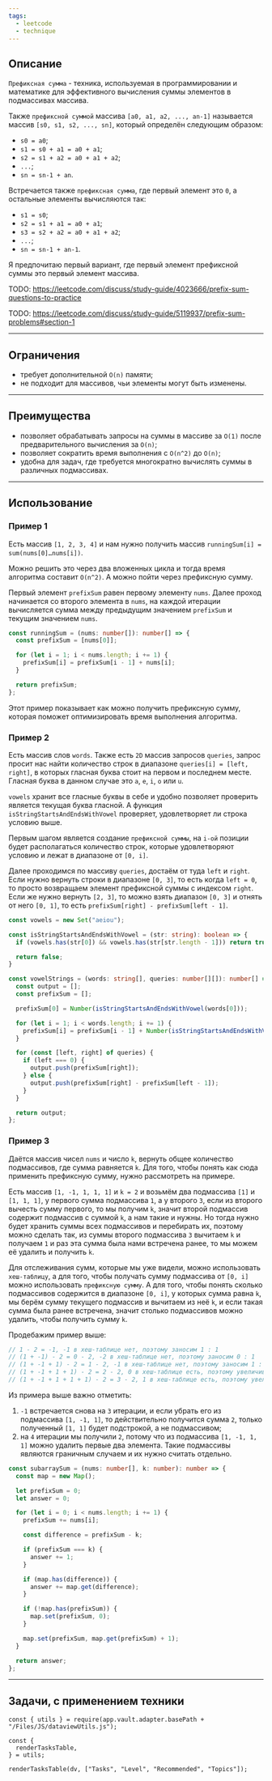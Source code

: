 ```yaml
---
tags:
  - leetcode
  - technique
---
```

## Описание

`Префиксная сумма` - техника, используемая в программировании и математике для эффективного вычисления суммы элементов в подмассивах массива.

Также `префиксной суммой` массива `[a0, a1, a2, ..., an-1]` называется массив `[s0, s1, s2, ..., sn]`, который определён следующим образом:

- `s0 = a0`;
- `s1 = s0 + a1 = a0 + a1`;
- `s2 = s1 + a2 = a0 + a1 + a2`;
- `...`;
- `sn = sn-1 + an`.

Встречается также `префиксная сумма`, где первый элемент это `0`, а остальные элементы вычисляются так:

- `s1 = s0`;
- `s2 = s1 + a1 = a0 + a1`;
- `s3 = s2 + a2 = a0 + a1 + a2`;
- `...`;
- `sn = sn-1 + an-1`.

Я предпочитаю первый вариант, где первый элемент префиксной суммы это первый элемент массива.

TODO:
https://leetcode.com/discuss/study-guide/4023666/prefix-sum-questions-to-practice

TODO:
https://leetcode.com/discuss/study-guide/5119937/prefix-sum-problems#section-1

---
## Ограничения

- требует дополнительной `O(n)` памяти;
- не подходит для массивов, чьи элементы могут быть изменены.

---
## Преимущества

- позволяет обрабатывать запросы на суммы в массиве за `O(1)` после предварительного вычисления за `O(n)`;
- позволяет сократить время выполнения с `O(n^2)` до `O(n)`;
- удобна для задач, где требуется многократно вычислять суммы в различных подмассивах.

---
## Использование

### Пример 1

Есть массив `[1, 2, 3, 4]` и нам нужно получить массив `runningSum[i] = sum(nums[0]…nums[i])`.

Можно решить это через два вложенных цикла и тогда время алгоритма составит `O(n^2)`. А можно пойти через префиксную сумму.

Первый элемент `prefixSum` равен первому элементу `nums`. Далее проход начинается со второго элемента в `nums`, на каждой итерации вычисляется сумма между предыдущим значением `prefixSum` и текущим значением `nums`.

```typescript
const runningSum = (nums: number[]): number[] => {
  const prefixSum = [nums[0]];

  for (let i = 1; i < nums.length; i += 1) {
    prefixSum[i] = prefixSum[i - 1] + nums[i];
  }

  return prefixSum;
};
```

Этот пример показывает как можно получить префиксную сумму, которая поможет оптимизировать время выполнения алгоритма.

### Пример 2

Есть массив слов `words`. Также есть `2D` массив запросов `queries`, запрос просит нас найти количество строк в диапазоне `queries[i] = [left, right]`, в которых гласная буква стоит на первом и последнем месте. Гласная буква в данном случае это `a`, `e`, `i`, `o` или `u`.

`vowels` хранит все гласные буквы в себе и удобно позволяет проверить является текущая буква гласной. А функция `isStringStartsAndEndsWithVowel` проверяет, удовлетворяет ли строка условию выше.

Первым шагом является создание `префиксной суммы`, на `i-ой` позиции будет располагаться количество строк, которые удовлетворяют условию и лежат в диапазоне от `[0, i]`.

Далее проходимся по массиву `queries`, достаём от туда `left` и `right`. Если нужно вернуть строки в диапазоне `[0, 3]`, то есть когда `left = 0`, то просто возвращаем элемент префиксной суммы с индексом `right`. Если же нужно вернуть `[2, 3]`, то можно взять диапазон `[0, 3]` и отнять от него `[0, 1]`, то есть `prefixSum[right] - prefixSum[left - 1]`.

```typescript
const vowels = new Set("aeiou");

const isStringStartsAndEndsWithVowel = (str: string): boolean => {
  if (vowels.has(str[0]) && vowels.has(str[str.length - 1])) return true;

  return false;
}

const vowelStrings = (words: string[], queries: number[][]): number[] => {
  const output = [];
  const prefixSum = [];

  prefixSum[0] = Number(isStringStartsAndEndsWithVowel(words[0]));

  for (let i = 1; i < words.length; i += 1) {
    prefixSum[i] = prefixSum[i - 1] + Number(isStringStartsAndEndsWithVowel(words[i]));
  }

  for (const [left, right] of queries) {
    if (left === 0) {
      output.push(prefixSum[right]);
    } else {
      output.push(prefixSum[right] - prefixSum[left - 1]);
    }
  }

  return output;
};
```

### Пример 3

Даётся массив чисел `nums` и число `k`, вернуть общее количество подмассивов, где сумма равняется `k`. Для того, чтобы понять как сюда применить префиксную сумму, нужно рассмотреть на примере. 

Есть массив `[1, -1, 1, 1, 1]` и `k = 2` и возьмём два подмассива `[1]` и `[1, 1, 1]`, у первого сумма подмассива `1`, а у второго `3`, если из второго вычесть сумму первого, то мы получим `k`, значит второй подмассив содержит подмассив с суммой `k`, а нам такие и нужны. Но тогда нужно будет хранить суммы всех подмассивов и перебирать их, поэтому можно сделать так, из суммы второго подмассива `3` вычитаем `k` и получаем `1` и раз эта сумма была нами встречена ранее, то мы можем её удалить и получить `k`.

Для отслеживания сумм, которые мы уже видели, можно использовать `хеш-таблицу`, а для того, чтобы получать сумму подмассива от `[0, i]` можно использовать `префиксную сумму`. А для того, чтобы понять сколько подмассивов содержится в диапазоне `[0, i]`, у которых сумма равна `k`, мы берём сумму текущего подмассив и вычитаем из неё `k`, и если такая сумма была ранее встречена, значит столько подмассивов можно удалить, чтобы получить сумму `k`.

Продебажим пример выше:

```typescript
// 1 - 2 = -1, -1 в хеш-таблице нет, поэтому заносим 1 : 1
// (1 + -1) - 2 = 0 - 2, -2 в хеш-таблице нет, поэтому заносим 0 : 1
// (1 + -1 + 1) - 2 = 1 - 2, -1 в хеш-таблице нет, поэтому заносим 1 : 2
// (1 + -1 + 1 + 1) - 2 = 2 - 2, 0 в хеш-таблице есть, поэтому увеличиваем счётчик на 1, заносим 2 : 1
// (1 + -1 + 1 + 1 + 1) - 2 = 3 - 2, 1 в хеш-таблице есть, поэтому увеличиваем счётчик на 2, заносим 3 : 1
```

Из примера выше важно отметить:

1. `-1` встречается снова на `3` итерации, и если убрать его из подмассива `[1, -1, 1]`, то действительно получится сумма `2`, только полученный `[1, 1]` будет подстрокой, а не подмассивом;
2. на `4` итерации мы получили `2`, потому что из подмассива `[1, -1, 1, 1]` можно удалить первые два элемента. Такие подмассивы являются граничным случаем и их нужно считать отдельно.

```typescript
const subarraySum = (nums: number[], k: number): number => {
  const map = new Map();

  let prefixSum = 0;
  let answer = 0;

  for (let i = 0; i < nums.length; i += 1) {
    prefixSum += nums[i];

    const difference = prefixSum - k;

    if (prefixSum === k) {
      answer += 1;
    }

    if (map.has(difference)) {
      answer += map.get(difference);
    }

    if (!map.has(prefixSum)) {
      map.set(prefixSum, 0);
    }

    map.set(prefixSum, map.get(prefixSum) + 1);
  }

  return answer;
};
```

---
## Задачи, с применением техники

```dataviewjs
const { utils } = require(app.vault.adapter.basePath + "/Files/JS/dataviewUtils.js");

const {
  renderTasksTable,
} = utils;

renderTasksTable(dv, ["Tasks", "Level", "Recommended", "Topics"]);
```